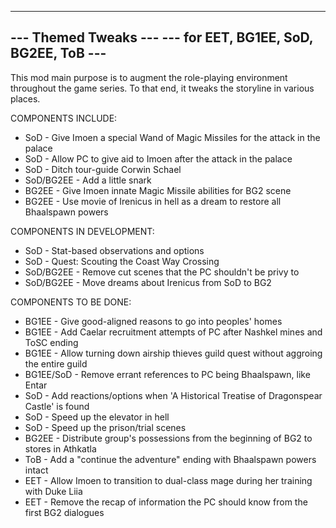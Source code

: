 -------------------------------------------------
---               Themed Tweaks               ---
---      for EET, BG1EE, SoD, BG2EE, ToB      ---
-------------------------------------------------

This mod main purpose is to augment the role-playing environment throughout the game series.  To that end, it tweaks the storyline in various places.

COMPONENTS INCLUDE:
* SoD       - Give Imoen a special Wand of Magic Missiles for the attack in the palace
* SoD       - Allow PC to give aid to Imoen after the attack in the palace
* SoD       - Ditch tour-guide Corwin Schael
* SoD/BG2EE - Add a little snark
* BG2EE     - Give Imoen innate Magic Missile abilities for BG2 scene
* BG2EE     - Use movie of Irenicus in hell as a dream to restore all Bhaalspawn powers

COMPONENTS IN DEVELOPMENT:
* SoD       - Stat-based observations and options
* SoD       - Quest: Scouting the Coast Way Crossing
* SoD/BG2EE - Remove cut scenes that the PC shouldn't be privy to 
* SoD/BG2EE - Move dreams about Irenicus from SoD to BG2

COMPONENTS TO BE DONE:
* BG1EE		- Give good-aligned reasons to go into peoples' homes
* BG1EE     - Add Caelar recruitment attempts of PC after Nashkel mines and ToSC ending
* BG1EE		- Allow turning down airship thieves guild quest without aggroing the entire guild
* BG1EE/SoD - Remove errant references to PC being Bhaalspawn, like Entar
* SoD       - Add reactions/options when 'A Historical Treatise of Dragonspear Castle' is found
* SoD       - Speed up the elevator in hell
* SoD       - Speed up the prison/trial scenes
* BG2EE     - Distribute group's possessions from the beginning of BG2 to stores in Athkatla
* ToB       - Add a "continue the adventure" ending with Bhaalspawn powers intact
* EET       - Allow Imoen to transition to dual-class mage during her training with Duke Liia
* EET       - Remove the recap of information the PC should know from the first BG2 dialogues
